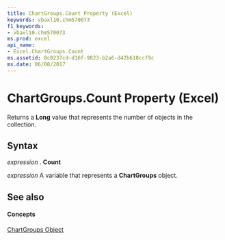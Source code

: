 ```yaml
---
title: ChartGroups.Count Property (Excel)
keywords: vbaxl10.chm570073
f1_keywords:
- vbaxl10.chm570073
ms.prod: excel
api_name:
- Excel.ChartGroups.Count
ms.assetid: 8c0237cd-d16f-9823-b2a6-d42b618ccf9c
ms.date: 06/08/2017
---
```



# ChartGroups.Count Property (Excel)

Returns a  **Long** value that represents the number of objects in the collection.


## Syntax

 _expression_ . **Count**

 _expression_ A variable that represents a **ChartGroups** object.


## See also


#### Concepts


[ChartGroups Object](Excel.ChartGroups(object).md)

